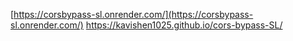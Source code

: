 [https://corsbypass-sl.onrender.com/](https://corsbypass-sl.onrender.com/)
https://kavishen1025.github.io/cors-bypass-SL/
